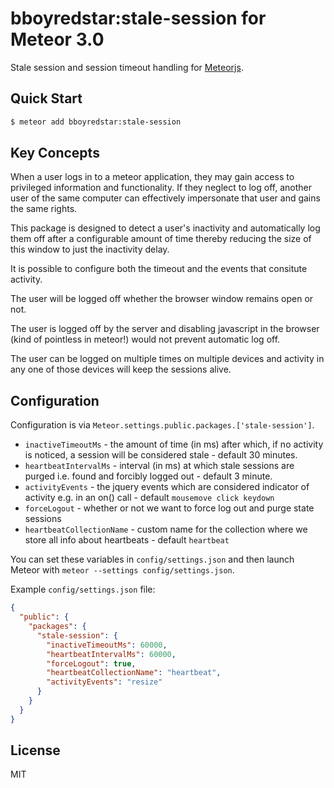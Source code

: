 # bboyredstar:stale-session for Meteor 3.0

Stale session and session timeout handling for [Meteorjs](http://www.meteor.com/).

## Quick Start

```sh
$ meteor add bboyredstar:stale-session
```

## Key Concepts

When a user logs in to a meteor application, they may gain access to privileged information and functionality.  If they neglect to log off, another user of the same computer can effectively impersonate that user and gains the same rights.  

This package is designed to detect a user's inactivity and automatically log them off after a configurable amount of time thereby reducing the size of this window to just the inactivity delay.

It is possible to configure both the timeout and the events that consitute activity.

The user will be logged off whether the browser window remains open or not.

The user is logged off by the server and disabling javascript in the browser (kind of pointless in meteor!) would not prevent automatic log off.

The user can be logged on multiple times on multiple devices and activity in any one of those devices will keep the sessions alive.

## Configuration

Configuration is via `Meteor.settings.public.packages.['stale-session']`.

- `inactiveTimeoutMs` - the amount of time (in ms) after which, if no activity is noticed, a session will be considered stale - default 30 minutes.
- `heartbeatIntervalMs` - interval (in ms) at which stale sessions are purged i.e. found and forcibly logged out - default 3 minute.
- `activityEvents` - the jquery events which are considered indicator of activity e.g. in an on() call - default `mousemove click keydown`
- `forceLogout` - whether or not we want to force log out and purge state sessions
- `heartbeatCollectionName` - custom name for the collection where we store all info about heartbeats - default `heartbeat`

You can set these variables in `config/settings.json` and then launch Meteor with `meteor --settings config/settings.json`.

Example `config/settings.json` file:

```json
{
  "public": {
    "packages": {
      "stale-session": {
        "inactiveTimeoutMs": 60000,
        "heartbeatIntervalMs": 60000,
        "forceLogout": true,
        "heartbeatCollectionName": "heartbeat",
        "activityEvents": "resize"
      }
    }
  }
}
```

## License

MIT